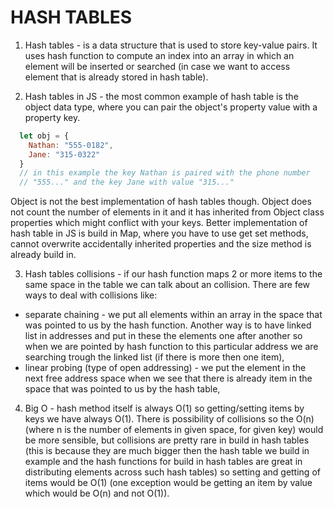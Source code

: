 # HASH TABLES

1. Hash tables - is a data structure that is used to store key-value pairs. It uses hash function to compute an index into an array in which an element will be inserted or searched (in case we want to access element that is already stored in hash table).

2. Hash tables in JS - the most common example of hash table is the object data type, where you can pair the object's property value with a property key.

```js
  let obj = {
    Nathan: "555-0182",
    Jane: "315-0322"
  }
  // in this example the key Nathan is paired with the phone number 
  // "555..." and the key Jane with value "315..."
```

Object is not the best implementation of hash tables though. Object does not count the number of elements in it and it has inherited from Object class properties which might conflict with your keys. Better implementation of hash table in JS is build in Map, where you have to use get set methods, cannot overwrite accidentally inherited properties and the size method is already build in.

3. Hash tables collisions - if our hash function maps 2 or more items to the same space in the table we can talk about an collision. There are few ways to deal with collisions like:

- separate chaining - we put all elements within an array in the space that was pointed to us by the hash function. Another way is to have linked list in addresses and put in these the elements one after another so when we are pointed by hash function to this particular address we are searching trough the linked list (if there is more then one item),
- linear probing (type of open addressing) - we put the element in the next free address space when we see that there is already item in the space that was pointed to us by the hash table,

4. Big O - hash method itself is always O(1) so getting/setting items by keys we have always O(1). There is possibility of collisions so the O(n) (where n is the number of elements in given space, for given key) would be more sensible, but collisions are pretty rare in build in hash tables (this is because they are much bigger then the hash table we build in example and the hash functions for build in hash tables are great in distributing elements across such hash tables) so setting and getting of items would be O(1) (one exception would be getting an item by value which would be O(n) and not O(1)).
